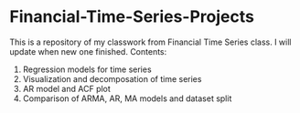 # Financial-Time-Series-Projects
This is a repository of my classwork from Financial Time Series class. I will update when new one finished.
Contents:
1. Regression models for time series
2. Visualization and decomposation of time series
3. AR model and ACF plot
4. Comparison of ARMA, AR, MA models and dataset split
